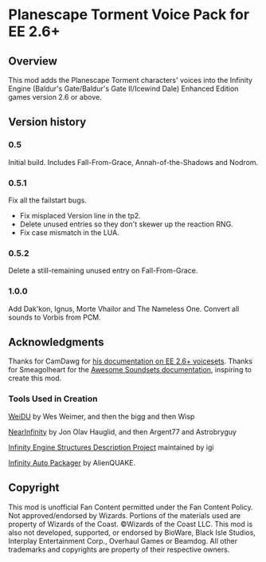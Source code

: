 # Planescape Torment Voice Pack for EE 2.6+

## Overview
This mod adds the Planescape Torment characters' voices into the Infinity Engine (Baldur's Gate/Baldur's Gate II/Icewind Dale) Enhanced Edition games version 2.6 or above.

## Version history
### 0.5
Initial build.
Includes Fall-From-Grace, Annah-of-the-Shadows and Nodrom.

### 0.5.1

Fix all the failstart bugs.
 - Fix misplaced Version line in the tp2.
 - Delete unused entries so they don't skewer up the reaction RNG.
 - Fix case mismatch in the LUA.

### 0.5.2

Delete a still-remaining unused entry on Fall-From-Grace.

### 1.0.0

Add Dak'kon, Ignus, Morte Vhailor and The Nameless One.
Convert all sounds to Vorbis from PCM.

## Acknowledgments
Thanks for CamDawg for [his documentation on EE 2.6+ voicesets](https://github.com/Gibberlings3/EE_soundset_tool).
Thanks for Smeagolheart for the [Awesome Soundsets documentation](https://forums.beamdog.com/discussion/38319/mods-awesome-soundsets-mods-master-thread-custom-soundsets-for-bgee-bg2ee-and-iwdee/p1), inspiring to create this mod.

### Tools Used in Creation
[WeiDU](http://www.weidu.org) by Wes Weimer, and then the bigg and then Wisp

[NearInfinity](https://github.com/NearInfinityBrowser/NearInfinity) by Jon Olav Hauglid, and then Argent77 and Astrobryguy

[Infinity Engine Structures Description Project](http://iesdp.gibberlings3.net) maintained by igi

[Infinity Auto Packager](https://www.gibberlings3.net/forums/topic/31131-infinity-auto-packager-automatically-generate-mod-packages-when-you-publish-a-release) by AlienQUAKE.

## Copyright
This mod is unofficial Fan Content permitted under the Fan Content Policy. Not approved/endorsed by Wizards. Portions of the materials used are property of Wizards of the Coast. ©Wizards of the Coast LLC. This mod is also not developed, supported, or endorsed by BioWare, Black Isle Studios, Interplay Entertainment Corp., Overhaul Games or Beamdog. All other trademarks and copyrights are property of their respective owners.
